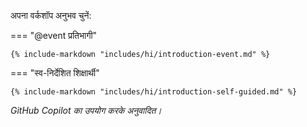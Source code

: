 अपना वर्कशॉप अनुभव चुनें:

=== "@event प्रतिभागी"

    {% include-markdown "includes/hi/introduction-event.md" %}

=== "स्व-निर्देशित शिक्षार्थी"

    {% include-markdown "includes/hi/introduction-self-guided.md" %}

*GitHub Copilot का उपयोग करके अनुवादित।*
